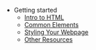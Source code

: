 - Getting started
  - [Intro to HTML](/ "Basic information on HTML")
  - [Common Elements](common-elements.md "Common HTML Elements")
  - [Styling Your Webpage](css.md "Applying CSS to HTML")
  - [Other Resources](other-resources.md "Other HTML Resources")
